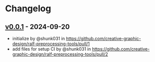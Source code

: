 # Changelog

## [v0.0.1](https://github.com/creative-graphic-design/ralf-preprocessing-tools/commits/v0.0.1) - 2024-09-20
- initialize by @shunk031 in https://github.com/creative-graphic-design/ralf-preprocessing-tools/pull/1
- add files for setup CI by @shunk031 in https://github.com/creative-graphic-design/ralf-preprocessing-tools/pull/2
